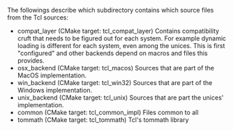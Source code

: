
The followings describe which subdirectory contains which source files
from the Tcl sources:

- compat_layer (CMake target: tcl_compat_layer)
  Contains compatibility cruft that needs to be figured out 
  for each system. For example dynamic loading is different for
  each system, even among the unices. This is first "configured"
  and other backends depend on macros and files this provides.
- osx_backend (CMake target: tcl_macos)
  Sources that are part of the MacOS implementation.
- win_backend (CMake target: tcl_win32)
  Sources that are part of the Windows implementation.
- unix_backend (CMake target: tcl_unix)
  Sources that are part the unices' implementation.
- common (CMake target: tcl_common_impl)
  Files common to all
- tommath (CMake target: tcl_tommath)
  Tcl's tommath library
